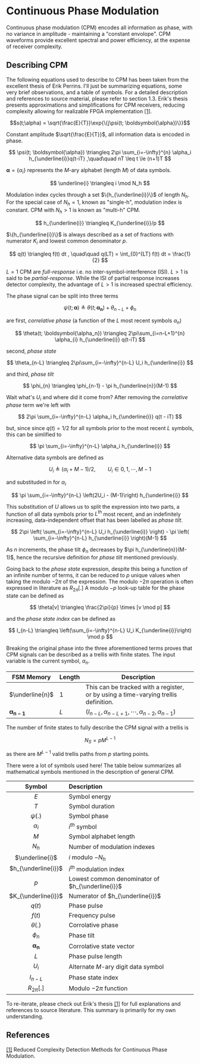 # Continuous Phase Modulation

Continuous phase modulation (CPM) encodes all information as phase, with no variance in amplitude - maintaining a "constant envolope".
CPM waveforms provide excellent spectral and power efficiency, at the expense of receiver complexity.

## Describing CPM

The following equations used to describe to CPM has been taken from the excellent thesis of Erik Perrins.
I'll just be summarizing equations, some very brief observations, and a table of symbols.
For a detailed description and references to source material, please refer to section 1.3.
Erik's thesis presents approximations and simplifications for CPM receivers, reducing complexity allowing for realizable FPGA implementation [[1]][reduced-cpm].


$$s(t;\alpha) = \sqrt{\frac{E}{T}}\exp{\{j\psi(t; \boldsymbol{\alpha})\}}$$

Constant amplitude $\sqrt{\frac{E}{T}}$, all information data is encoded in phase.

$$
\psi(t; \boldsymbol{\alpha}) \triangleq 
2\pi \sum_{i=-\infty}^{n} \alpha_i h_{\underline{i}}q(t-iT)
,\quad\quad
nT \leq t \le (n+1)T
$$

$\boldsymbol{\alpha}=\{\alpha_i\}$ represents the $M$-ary alphabet (length $M$) of data symbols.

$$
\underline{i} \triangleq i \mod N_h
$$

Modulation index cycles through a set $\{h_{\underline{i}}\}$ of length $N_h$.
For the special case of $N_h=1$, known as "single-h", modulation index is constant.
CPM with $N_h \gt 1$ is known as "multi-h" CPM.

$$
h_{\underline{i}} \triangleq K_{\underline{i}}/p
$$

$\{h_{\underline{i}}\}$ is always described as a set of fractions with numerator $K_i$ and lowest common denominator $p$.

$$
q(t) \triangleq f(t) dt
, \quad\quad
q(LT) = \int_{0}^{LT} f(t) dt = \frac{1}{2}
$$

$L=1$ CPM are _full-response_ i.e. no inter-symbol-interference (ISI).
$L>1$ is said to be _partial-response_.
While the ISI of partial response increases detector complexity, the advantage of $L>1$ is increased spectral efficiency.


The phase signal can be split into three terms

$$
\psi(t; \boldsymbol{\alpha}) \triangleq 
\theta(t; \boldsymbol{\alpha_n}) + \theta_{n-L} + \phi_{n}
$$

are first, _correlative phase_ (a function of the $L$ most recent symbols $\alpha_n$)

$$
\theta(t; \boldsymbol{\alpha_n}) \triangleq 
2\pi\sum_{i=n-L+1}^{n} \alpha_{i} h_{\underline{i}} q(t-iT)
$$

second, _phase state_

$$
\theta_{n-L} \triangleq 2\pi\sum_{i=-\infty}^{n-L} U_i h_{\underline{i}}
$$

and third, _phase tilt_

$$
\phi_{n} \triangleq \phi_{n-1} - \pi h_{\underline{n}}(M-1)
$$

Wait what's $U_i$ and where did it come from?  After removing the _correlative phase_ term we're left with 

$$
2\pi \sum_{i=-\infty}^{n-L} \alpha_i h_{\underline{i}} q(t - iT)
$$

but, since since $q(t)=1/2$ for all symbols prior to the most recent $L$ symbols, this can be simlified to 

$$
\pi \sum_{i=-\infty}^{n-L} \alpha_i h_{\underline{i}}
$$

Alternative data symbols are defined as 

$$
U_i \triangleq (\alpha_i + M - 1) / 2
,\quad\quad
U_i \in {0, 1, \cdots, M-1}
$$

and substituded in for $\alpha_i$

$$
\pi \sum_{i=-\infty}^{n-L} \left(2U_i - (M-1)\right) h_{\underline{i}}
$$

This substitution of $U$ allows us to split the expression into two parts, a function of all data symbols prior to $L^{th}$ most recent, and an indefinitely increasing, data-independent offset that has been labelled as _phase tilt_.

$$
2\pi \left( \sum_{i=-\infty}^{n-L} U_i h_{\underline{i}} \right) - 
\pi \left( \sum_{i=-\infty}^{n-L}  h_{\underline{i}} \right)(M-1)
$$

As $n$ increments, the phase tilt $\phi_n$ decreases by $\pi h_{\underline{n}}(M-1)$, hence the recursive definition for _phase tilt_ mentioned previously.

Going back to the _phase state_ expression, despite this being a function of an infinite number of terms, it can be reduced to $p$ unique values when taking the modulo $-2\pi$ of the expression.
The modulo $-2\pi$ operation is often expressed in literature as $R_{2\pi}[.]$
A modulo $-p$ look-up table for the phase state can be defined as

$$
\theta[v] \triangleq \frac{2\pi}{p} \times [v  \mod p]
$$

and the _phase state index_ can be defined as

$$
I_{n-L} \triangleq
\left(\sum_{i=-\infty}^{n-L} U_i K_{\underline{i}}\right)  \mod p
$$

Breaking the original phase into the three aforementioned terms proves that CPM signals can be described as a trellis with finite states.
The input variable is the current symbol, $\alpha_n$.

| FSM Memory                  | Length | Description |
|  --                         | --     | --  |
| $\underline{n}$             | 1      | This can be tracked with a register, or by using a time-varying trellis definition. |
| $\boldsymbol{\alpha_{n-1}}$ | $L$    | $(I_{n-L}, \alpha_{n-L+1}, \cdots , \alpha_{n-2}, \alpha_{n-1})$ |

The number of finite states to fully describe the CPM signal with a trellis is

$$N_S = pM^{L-1}$$

as there are $M^{L-1}$ valid trellis paths from $p$ starting points.


There were a lot of symbols used here!
The table below summarizes all mathematical symbols mentioned in the description of general CPM.

| Symbol                  | Description       |
| :--:                    | :---------------- |
| $E$                     | Symbol energy     |
| $T$                     | Symbol duration   |
| $\psi(.)$               | Symbol phase      |
| $\alpha_i$              | $i^{th}$ symbol   |
| $M$                     | Symbol alphabet length |
| $N_h$                   | Number of modulation indexes |
| $\underline{i}$         | $i$ modulo $-N_h$  |
| $h_{\underline{i}}$     | $i^{th}$ modulation index |
| $p$                     | Lowest common denominator of $h_{\underline{i}}$ |
| $K_{\underline{i}}$     | Numerator of $h_{\underline{i}}$ |
| $q(t)$                  | Phase pulse       |
| $f(t)$                  | Frequency pulse   |
| $\theta(.)$             | Corrolative phase |
| $\phi_n$                | Phase tilt |
| $\boldsymbol{\alpha_n}$ | Corrolative state vector |
| $L$                     | Phase pulse length |
| $U_i$                   | Alternate $M$-ary digit data symbol |
| $I_{n-L}$               | Phase state index |
| $R_{2\pi}[.]$           | Modulo $-2\pi$ function |

To re-iterate, please check out Erik's thesis [[1]][reduced-cpm] for full explanations and references to source literature.
This summary is primarily for my own understanding.

## References

[[1]][reduced-cpm]
Reduced Complexity Detection Methods for Continuous Phase Modulation.

[reduced-cpm]: https://scholarsarchive.byu.edu/cgi/viewcontent.cgi?article=1619&context=etd
